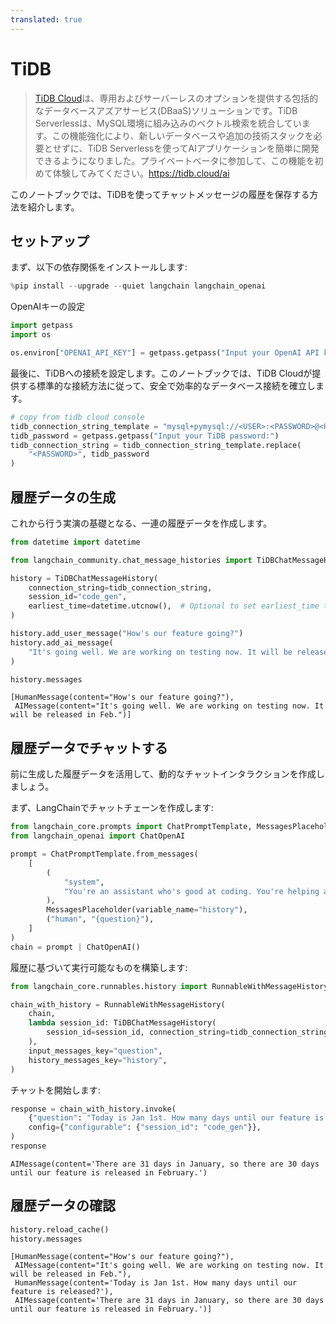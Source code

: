 ```yaml
---
translated: true
---
```


# TiDB

> [TiDB Cloud](https://tidbcloud.com/)は、専用およびサーバーレスのオプションを提供する包括的なデータベースアズアサービス(DBaaS)ソリューションです。TiDB Serverlessは、MySQL環境に組み込みのベクトル検索を統合しています。この機能強化により、新しいデータベースや追加の技術スタックを必要とせずに、TiDB Serverlessを使ってAIアプリケーションを簡単に開発できるようになりました。プライベートベータに参加して、この機能を初めて体験してみてください。https://tidb.cloud/ai

このノートブックでは、TiDBを使ってチャットメッセージの履歴を保存する方法を紹介します。

## セットアップ

まず、以下の依存関係をインストールします:

```python
%pip install --upgrade --quiet langchain langchain_openai
```

OpenAIキーの設定

```python
import getpass
import os

os.environ["OPENAI_API_KEY"] = getpass.getpass("Input your OpenAI API key:")
```

最後に、TiDBへの接続を設定します。このノートブックでは、TiDB Cloudが提供する標準的な接続方法に従って、安全で効率的なデータベース接続を確立します。

```python
# copy from tidb cloud console
tidb_connection_string_template = "mysql+pymysql://<USER>:<PASSWORD>@<HOST>:4000/<DB>?ssl_ca=/etc/ssl/cert.pem&ssl_verify_cert=true&ssl_verify_identity=true"
tidb_password = getpass.getpass("Input your TiDB password:")
tidb_connection_string = tidb_connection_string_template.replace(
    "<PASSWORD>", tidb_password
)
```

## 履歴データの生成

これから行う実演の基礎となる、一連の履歴データを作成します。

```python
from datetime import datetime

from langchain_community.chat_message_histories import TiDBChatMessageHistory

history = TiDBChatMessageHistory(
    connection_string=tidb_connection_string,
    session_id="code_gen",
    earliest_time=datetime.utcnow(),  # Optional to set earliest_time to load messages after this time point.
)

history.add_user_message("How's our feature going?")
history.add_ai_message(
    "It's going well. We are working on testing now. It will be released in Feb."
)
```

```python
history.messages
```

```output
[HumanMessage(content="How's our feature going?"),
 AIMessage(content="It's going well. We are working on testing now. It will be released in Feb.")]
```

## 履歴データでチャットする

前に生成した履歴データを活用して、動的なチャットインタラクションを作成しましょう。

まず、LangChainでチャットチェーンを作成します:

```python
from langchain_core.prompts import ChatPromptTemplate, MessagesPlaceholder
from langchain_openai import ChatOpenAI

prompt = ChatPromptTemplate.from_messages(
    [
        (
            "system",
            "You're an assistant who's good at coding. You're helping a startup build",
        ),
        MessagesPlaceholder(variable_name="history"),
        ("human", "{question}"),
    ]
)
chain = prompt | ChatOpenAI()
```

履歴に基づいて実行可能なものを構築します:

```python
from langchain_core.runnables.history import RunnableWithMessageHistory

chain_with_history = RunnableWithMessageHistory(
    chain,
    lambda session_id: TiDBChatMessageHistory(
        session_id=session_id, connection_string=tidb_connection_string
    ),
    input_messages_key="question",
    history_messages_key="history",
)
```

チャットを開始します:

```python
response = chain_with_history.invoke(
    {"question": "Today is Jan 1st. How many days until our feature is released?"},
    config={"configurable": {"session_id": "code_gen"}},
)
response
```

```output
AIMessage(content='There are 31 days in January, so there are 30 days until our feature is released in February.')
```

## 履歴データの確認

```python
history.reload_cache()
history.messages
```

```output
[HumanMessage(content="How's our feature going?"),
 AIMessage(content="It's going well. We are working on testing now. It will be released in Feb."),
 HumanMessage(content='Today is Jan 1st. How many days until our feature is released?'),
 AIMessage(content='There are 31 days in January, so there are 30 days until our feature is released in February.')]
```
